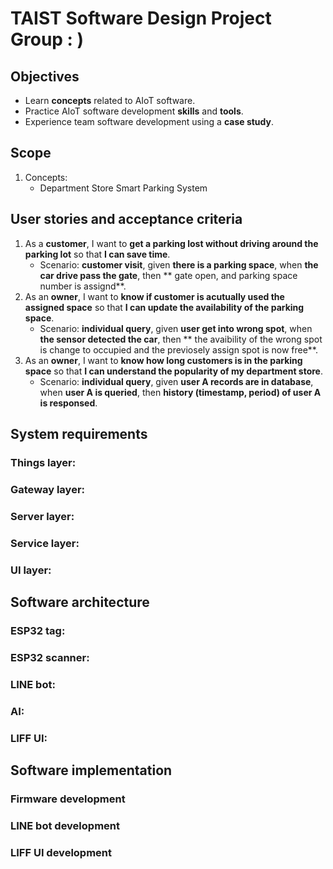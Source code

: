 # TAIST Software Design Project Group : )

## Objectives
* Learn **concepts** related to AIoT software.
* Practice AIoT software development **skills** and **tools**.
* Experience team software development using a **case study**.

## Scope
1. Concepts: 
   * Department Store Smart Parking System

## User stories and acceptance criteria
1. As a **customer**, I want to **get a parking lost without driving around the parking lot** so that **I can save time**.
   * Scenario: **customer visit**, given **there is a parking space**, when **the car drive pass the gate**, then ** gate open, and parking space number is assignd**. 
2. As an **owner**, I want to **know if customer is acutually used the assigned space** so that **I can update the availability of the parking space**.
   * Scenario: **individual query**, given **user get into wrong spot**, when **the sensor detected the car**, then ** the avaibility of the wrong spot is change to occupied and the previosely assign spot is now free**.
3. As an **owner**, I want to **know how long customers is in the parking space** so that **I can understand the popularity of my department store**.
   * Scenario: **individual query**, given **user A records are in database**, when **user A is queried**, then **history (timestamp, period) of user A is responsed**.
   
## System requirements
### Things layer:

### Gateway layer:

### Server layer:

### Service layer:

### UI layer:

## Software architecture
### ESP32 tag:

### ESP32 scanner:

### LINE bot:

### AI:

### LIFF UI: 

## Software implementation
### Firmware development

### LINE bot development

### LIFF UI development
